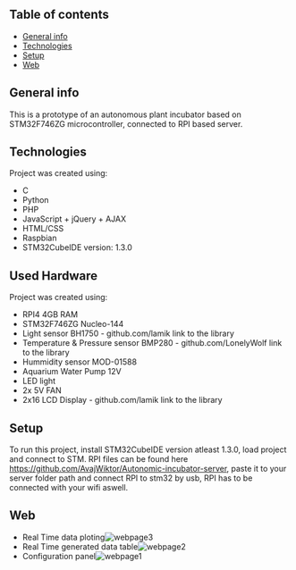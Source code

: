 ## Table of contents
* [General info](#general-info)
* [Technologies](#technologies)
* [Setup](#setup)
* [Web](#web)

## General info
This is a prototype of an autonomous plant incubator based on STM32F746ZG microcontroller, connected to RPI based server.
	
## Technologies
Project was created using:
* C
* Python
* PHP
* JavaScript + jQuery + AJAX
* HTML/CSS
* Raspbian
* STM32CubeIDE version: 1.3.0

## Used Hardware
Project was created using:
* RPI4 4GB RAM
* STM32F746ZG Nucleo-144
* Light sensor BH1750 - github.com/lamik  link to the library
* Temperature & Pressure sensor BMP280 -  github.com/LonelyWolf  link to the library
* Hummidity sensor MOD-01588
* Aquarium Water Pump 12V
* LED light 
* 2x 5V FAN
* 2x16 LCD Display - github.com/lamik  link to the library
	
## Setup
To run this project, install STM32CubeIDE version atleast 1.3.0, load project and connect to STM.
RPI files can be found here https://github.com/AvajWiktor/Autonomic-incubator-server, paste it to your server folder path and connect RPI to stm32 by usb, RPI has to be connected with your wifi aswell.

## Web
* Real Time data ploting![webpage3](https://user-images.githubusercontent.com/50246818/118187326-b0a88580-b436-11eb-93a9-d3dd2cf88389.jpg)
* Real Time generated data table![webpage2](https://user-images.githubusercontent.com/50246818/118187328-b1d9b280-b436-11eb-9ab2-1f7579912103.jpg)
* Configuration panel![webpage1](https://user-images.githubusercontent.com/50246818/118187332-b2724900-b436-11eb-81d3-1bb3a422f439.jpg)

